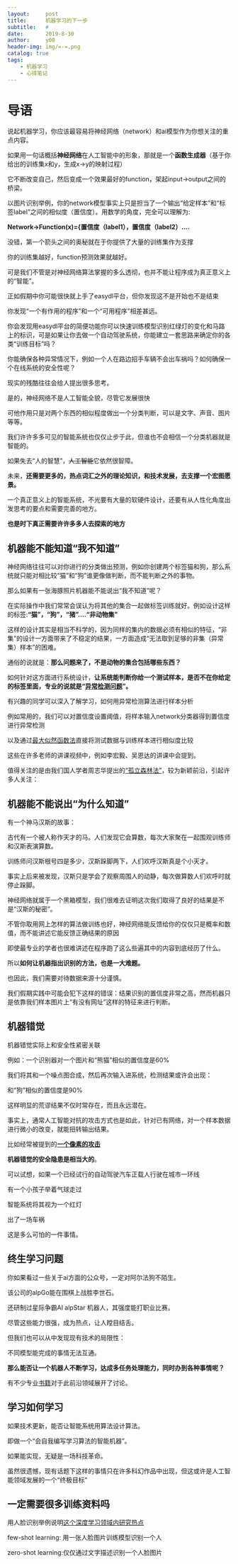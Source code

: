 ```yaml
---
layout:     post
title:      机器学习的下一步
subtitle:   #
date:       2019-8-30
author:     y00
header-img: img/=-=.png
catalog: true
tags:
    - 机器学习
    - 心得笔记
---
```


# 导语

说起机器学习，你应该最容易将神经网络（network）和ai模型作为你想关注的重点内容。

如果用一句话概括**神经网络**在人工智能中的形象，那就是一个**函数生成器**（基于你给出的训练集x和y，生成x->y的映射过程）

它不断改变自己，然后变成一个效果最好的function，架起input->output之间的桥梁。

以图片识别举例，你的network模型事实上只是担当了一个输出“给定样本”和“标签label”之间的相似度（置信度）。用数学的角度，完全可以理解为:

**Network->Function(x)={置信度（label1），置信度（label2）….**

没错，第一个箭头之间的奥秘就在于你提供了大量的训练集作为支撑

你的训练集越好，function预测效果就越好。

可是我们不管是对神经网络算法掌握的多么透彻，也并不能让程序成为真正意义上的“智能”。

正如假期中你可能很快就上手了easydl平台，但你发现这不是开始也不是结束

你发现“一个有作用的程序”和一个“可用程序”相差甚远。

你会发现用easydl平台的简便功能你可以快速训练模型识别红绿灯的变化和马路上的标识，可是如果让你去做一个自动驾驶系统，你能建立一套思路来确定你的各类“训练目标”吗？

你能确保各种异常情况下，例如一个人在路边招手车辆不会出车祸吗？如何确保一个在线系统的安全性呢？

现实的残酷往往会给人提出很多思考。

是的，神经网络不是人工智能全貌，尽管它发展很快

可他作用只是对两个东西的相似程度做出一个分类判断，可以是文字、声音、图片等等。

我们许许多多可见的智能系统也仅仅止步于此，但谁也不会相信一个分类机器就是智能的。

如果失去“人的智慧”，~~人工智能~~它依然很智障。

未来，**还需要更多的，热点词汇之外的理论知识，和技术发展，去支撑一个宏图愿景。**

一个真正意义上的智能系统，不光要有大量的软硬件设计，还要有从人性化角度出发思考的要点和需要完善的地方。

**也是时下真正需要许许多多人去探索的地方**

## 机器能不能知道“我不知道”

神经网络往往可以对你进行的分类做出预测，例如你创建两个标签猫和狗，那么系统就只能对相比较“猫”和“狗”谁更像做判断，而不能判断之外的事物。

那么如果有一张海豚照片机器能不能说出“我不知道”呢？

在实际操作中我们常常会误认为将其他的集合一起做标签训练就好。例如设计这样的标签:**“猫”，“狗”，“猪”….“非动物集”**

这样的设计其实是相当不科学的，因为同样的集内的数据必须有相似的特征，“非集”的设计一方面带来了不稳定的结果，一方面造成“无法取到足够的非集（异常集）样本”的困难。

通俗的说就是：**那么问题来了，不是动物的集合包括哪些东西？**

如何针对这方面进行系统设计，**让系统能判断你给一个测试样本，是否不在你给定的标签里面，专业的说就是“[异常检测问题](https://www.cnblogs.com/fengfenggirl/p/iForest.html)”。**


有兴趣的同学可以深入了解学习，如何用异常检测算法进行样本分析

例如常用的，我们可以对置信度设置阈值，将样本输入network分类器得到置信度进行异常检测

以及通过[最大似然函数法](http://www.elecfans.com/baike/wangluo/zhuanhuanqi/20171201590509_a.html)直接将测试数据与训练样本进行相似度比较

这些在许多老师的讲课视频中，例如李宏毅、吴恩达的讲课中会提到。


值得关注的是由我们国人学者周志华提出的[“孤立森林法”](https://www.cnblogs.com/yinghuali/p/9260291.html)，较为新颖前沿，引起许多人关注：


## 机器能不能说出“为什么知道”

有一个神马汉斯的故事：

古代有一个被人称作天才的马。人们发现它会算数，每次大家聚在一起围观训练师和汉斯表演算数。

训练师问汉斯根号四是多少，汉斯跺脚两下，人们欢呼汉斯真是个小天才。

事实上后来被发现，汉斯只是学会了观察周围人的动静，每次做算数人们欢呼时就停止跺脚。

神经网络就属于一个黑箱模型，我们很难去证明这次我们取得了良好的结果是不是“汉斯的秘密”。

不管你取用网上怎样的算法做训练也好，神经网络能反馈给你的仅仅只是概率和数值，而不能讲述它能反馈正确结果的原因

即使最专业的学者也很难讲述在程序跑了这么些遍其中的内容到底经历了什么。

所以**如何让机器指出识别的方法，也是一大难题。**

也因此，我们需要对待数据来源十分谨慎。

我们假期实践中可能会犯下这样的错误：结果识别的置信度非常之高，然而机器只是依靠我们样本图片上“有没有网址”这样的特征来进行判断。


## 机器错觉

机器错觉实际上和安全性紧密关联

例如：一个识别器对一个图片和“熊猫”相似的置信度是60%

我们将其和一个噪点图合成，然后再次输入进系统，检测结果或许会出现：

和“狗”相似的置信度是90%

这样明显的荒谬结果不仅时常存在，而且永远潜在。

事实上，通常人工智能对抗的攻击方式也是如此，针对已有网络，对一个样本数据进行微小的改变，就能扭转输出结果。

比如经常被提到的[**一个像素的攻击**](http://www.sohu.com/a/289990451_822985)

**机器错觉的安全隐患是相当大的**。

可以试想，如果一个已经试行的自动驾驶汽车正载人行驶在城市一环线

有一个小孩子举着气球走过

智能系统将其视为一个红灯

出了一场车祸

这是多么可怕的一件事情。

## 终生学习问题

你如果看过一些关于ai方面的公众号，一定对阿尔法狗不陌生。

该公司的alpGo能在围棋上战胜李世石。

还研制过星际争霸AI alpStar 机器人，其强度能打职业比赛。

尽管这些能力很强，成为热点，让人瞠目结舌。

但我们也可以从中发现现有技术的局限性：

不同模型能完成的事情无法互通。

**那么能否让一个机器人不断学习，达成多任务处理能力，同时办到各种事情呢？**

有不少专业[书籍](https://bbs.pinggu.org/thread-6626320-1-1.html)对于此前沿领域展开了讨论。

## 学习如何学习

如果技术更新，能否让智能系统用算法设计算法。

即做一个“会自我编写学习算法的智能机器”。

如果能实现，无疑是一场科技革命。

虽然很遗憾，现有话题下这样的事情只在许多科幻作品中出现，但这或许是人工智能领域发展的一个“终极目标”

## 一定需要很多训练资料吗

用人脸识别举例说明[这个深度学习领域内研究热点](https://www.zhihu.com/question/50996014)

few-shot learning: 用一张人脸图片训练模型识别一个人

zero-shot learning:仅仅通过文字描述识别一个人脸图片


 
